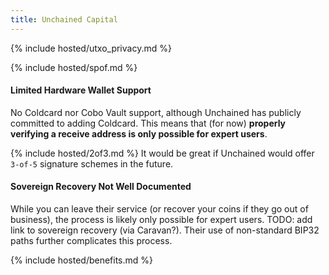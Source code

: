 ```yaml
---
title: Unchained Capital
---
```



{% include hosted/utxo_privacy.md %}

{% include hosted/spof.md %}

#### Limited Hardware Wallet Support
No Coldcard nor Cobo Vault support, although Unchained has publicly committed to adding Coldcard.
This means that (for now) **properly verifying a receive address is only possible for expert users**.

{% include hosted/2of3.md %}
It would be great if Unchained would offer `3-of-5` signature schemes in the future.

#### Sovereign Recovery Not Well Documented
While you can leave their service (or recover your coins if they go out of business), the process is likely only possible for expert users.
TODO: add link to sovereign recovery (via Caravan?).
Their use of non-standard BIP32 paths further complicates this process.

{% include hosted/benefits.md %}

